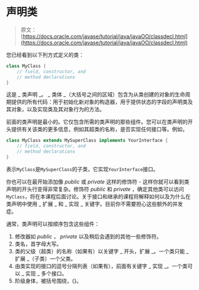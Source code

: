 # 声明类

> 原文： [https://docs.oracle.com/javase/tutorial/java/javaOO/classdecl.html](https://docs.oracle.com/javase/tutorial/java/javaOO/classdecl.html)

您已经看到以下列方式定义的类：

```java
class MyClass {
    // field, constructor, and 
    // method declarations
}

```

这是 _ 类声明 _。 _ 类体 _（大括号之间的区域）包含为从类创建的对象的生命周期提供的所有代码：用于初始化新对象的构造器，用于提供状态的字段的声明类及其对象，以及实现类及其对象行为的方法。

前面的类声明是最小的。它仅包含所需的类声明的那些组件。您可以在类声明的开头提供有关该类的更多信息，例如其超类的名称，是否实现任何接口等。例如，

```java
class MyClass extends MySuperClass implements YourInterface {
    // field, constructor, and
    // method declarations
}

```

表示`MyClass`是`MySuperClass`的子类，它实现`YourInterface`接口。

你也可以在最开始添加像 _public_ 或 _private_ 这样的修饰符 - 这样你就可以看到类声明的开头行变得非常复杂。修饰符 _public_ 和 _private_ ，确定其他类可以访问`MyClass`，将在本课程后面讨论。关于接口和继承的课程将解释如何以及为什么在类声明中使用 _ 扩展 _ 和 _ 实现 _ 关键字。目前你不需要担心这些额外的并发症。

通常，类声明可以按顺序包含这些组件：

1.  修改器如 _public_ ， _private_ 以及稍后会遇到的其他一些修饰符。
2.  类名，首字母大写。
3.  类的父级（超类）的名称（如果有）以关键字 _ 开头，扩展 _。一个类只能 _ 扩展 _（子类）一个父类。
4.  由类实现的接口的逗号分隔列表（如果有），前面有关键字 _ 实现 _。一个类可以 _ 实现 _ 多个接口。
5.  阶级身体，被括号围绕，{}。